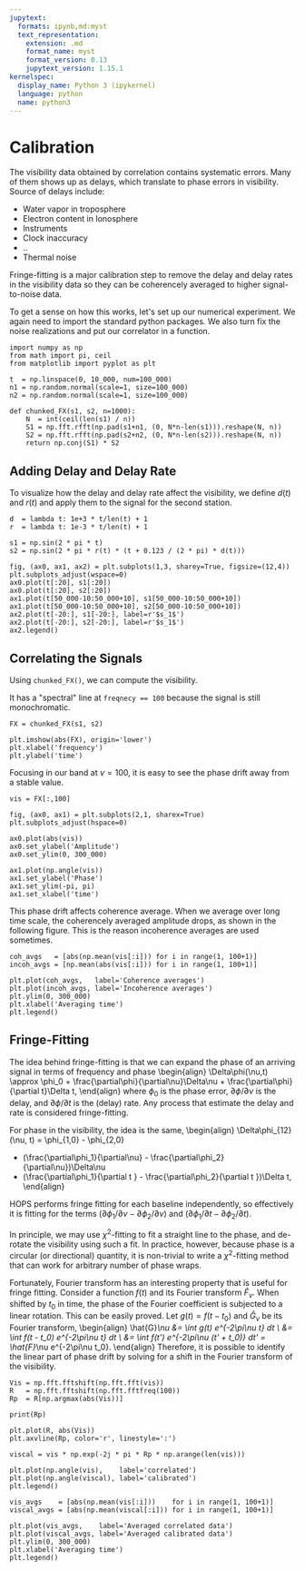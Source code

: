 ```yaml
---
jupytext:
  formats: ipynb,md:myst
  text_representation:
    extension: .md
    format_name: myst
    format_version: 0.13
    jupytext_version: 1.15.1
kernelspec:
  display_name: Python 3 (ipykernel)
  language: python
  name: python3
---
```


# Calibration

The visibility data obtained by correlation contains systematic
errors.
Many of them shows up as delays, which translate to phase errors in
visibility.
Source of delays include:

* Water vapor in troposphere
* Electron content in Ionosphere
* Instruments
* Clock inaccuracy
* ..
* Thermal noise

Fringe-fitting is a major calibration step to remove the delay and
delay rates in the visibility data so they can be coherencely averaged
to higher signal-to-noise data.

To get a sense on how this works, let's set up our numerical
experiment.
We again need to import the standard python packages.
We also turn fix the noise realizations and put our correlator in a
function.

```{code-cell} ipython3
import numpy as np
from math import pi, ceil
from matplotlib import pyplot as plt

t  = np.linspace(0, 10_000, num=100_000)
n1 = np.random.normal(scale=1, size=100_000)
n2 = np.random.normal(scale=1, size=100_000)

def chunked_FX(s1, s2, n=1000):
    N  = int(ceil(len(s1) / n))
    S1 = np.fft.rfft(np.pad(s1+n1, (0, N*n-len(s1))).reshape(N, n))
    S2 = np.fft.rfft(np.pad(s2+n2, (0, N*n-len(s2))).reshape(N, n))
    return np.conj(S1) * S2
```

## Adding Delay and Delay Rate

To visualize how the delay and delay rate affect the visibility, we
define $d(t)$ and $r(t)$ and apply them to the signal for the second
station.

```{code-cell} ipython3
d  = lambda t: 1e+3 * t/len(t) + 1
r  = lambda t: 1e-3 * t/len(t) + 1

s1 = np.sin(2 * pi * t)
s2 = np.sin(2 * pi * r(t) * (t + 0.123 / (2 * pi) * d(t)))

fig, (ax0, ax1, ax2) = plt.subplots(1,3, sharey=True, figsize=(12,4))
plt.subplots_adjust(wspace=0)
ax0.plot(t[:20], s1[:20])
ax0.plot(t[:20], s2[:20])
ax1.plot(t[50_000-10:50_000+10], s1[50_000-10:50_000+10])
ax1.plot(t[50_000-10:50_000+10], s2[50_000-10:50_000+10])
ax2.plot(t[-20:], s1[-20:], label=r'$s_1$')
ax2.plot(t[-20:], s2[-20:], label=r'$s_1$')
ax2.legend()
```

## Correlating the Signals

Using `chunked_FX()`, we can compute the visibility.

It has a "spectral" line at `freqnecy == 100` because the signal is
still monochromatic.

```{code-cell} ipython3
FX = chunked_FX(s1, s2)

plt.imshow(abs(FX), origin='lower')
plt.xlabel('frequency')
plt.ylabel('time')
```

Focusing in our band at $\nu = 100$, it is easy to see the phase drift
away from a stable value.

```{code-cell} ipython3
vis = FX[:,100]

fig, (ax0, ax1) = plt.subplots(2,1, sharex=True)
plt.subplots_adjust(hspace=0)

ax0.plot(abs(vis))
ax0.set_ylabel('Amplitude')
ax0.set_ylim(0, 300_000)

ax1.plot(np.angle(vis))
ax1.set_ylabel('Phase')
ax1.set_ylim(-pi, pi)
ax1.set_xlabel('time')
```

This phase drift affects coherence average.
When we average over long time scale, the coherencely averaged
amplitude drops, as shown in the following figure.
This is the reason incoherence averages are used sometimes.

```{code-cell} ipython3
coh_avgs   = [abs(np.mean(vis[:i])) for i in range(1, 100+1)]
incoh_avgs = [np.mean(abs(vis[:i])) for i in range(1, 100+1)]

plt.plot(coh_avgs,   label='Coherence averages')
plt.plot(incoh_avgs, label='Incoherence averages')
plt.ylim(0, 300_000)
plt.xlabel('Averaging time')
plt.legend()
```

## Fringe-Fitting

The idea behind fringe-fitting is that we can expand the phase of an
arriving signal in terms of frequency and phase
\begin{align}
  \Delta\phi(\nu,t) \approx \phi_0 + \frac{\partial\phi}{\partial\nu}\Delta\nu + \frac{\partial\phi}{\partial t}\Delta t,
\end{align}
where $\phi_0$ is the phase error,
$\partial\phi/\partial\nu$ is the delay, and
$\partial\phi/\partial t$ is the (delay) rate.
Any process that estimate the delay and rate is considered
fringe-fitting.

For phase in the visibility, the idea is the same,
\begin{align}
  \Delta\phi_{12}(\nu, t)
  = \phi_{1,0} - \phi_{2,0}
  + (\frac{\partial\phi_1}{\partial\nu} - \frac{\partial\phi_2}{\partial\nu})\Delta\nu
  + (\frac{\partial\phi_1}{\partial t } - \frac{\partial\phi_2}{\partial t })\Delta t,
\end{align}

HOPS performs fringe fitting for each baseline independently, so
effectively it is fitting for the terms
$(\partial\phi_1/\partial\nu - \partial\phi_2/\partial\nu)$ and
$(\partial\phi_1/\partial t  - \partial\phi_2/\partial t )$.

In principle, we may use $\chi^2$-fitting to fit a straight line to
the phase, and de-rotate the visibility using such a fit.
In practice, however, because phase is a circular (or directional)
quantity, it is non-trivial to write a $\chi^2$-fitting method that
can work for arbitrary number of phase wraps.

Fortunately, Fourier transform has an interesting property that is
useful for fringe fitting.
Consider a function $f(t)$ and its Fourier transform $\hat{F}_\nu$.
When shifted by $t_0$ in time, the phase of the Fourier coefficient is
subjected to a linear rotation.
This can be easily proved.
Let $g(t) = f(t - t_0)$ and $\hat{G}_\nu$ be its Fourier transform,
\begin{align}
  \hat{G}_\nu
  &= \int g(t) e^{-2\pi\nu t} dt \\
  &= \int f(t - t_0) e^{-2\pi\nu t} dt \\
  &= \int f(t') e^{-2\pi\nu (t' + t_0)} dt'
   = \hat{F}_\nu e^{-2\pi\nu t_0}.
\end{align}
Therefore, it is possible to identify the linear part of phase drift
by solving for a shift in the Fourier transform of the visibility.

```{code-cell} ipython3
Vis = np.fft.fftshift(np.fft.fft(vis))
R   = np.fft.fftshift(np.fft.fftfreq(100))
Rp  = R[np.argmax(abs(Vis))]

print(Rp)

plt.plot(R, abs(Vis))
plt.axvline(Rp, color='r', linestyle=':')
```

```{code-cell} ipython3
viscal = vis * np.exp(-2j * pi * Rp * np.arange(len(vis)))

plt.plot(np.angle(vis),    label='correlated')
plt.plot(np.angle(viscal), label='calibrated')
plt.legend()
```

```{code-cell} ipython3
vis_avgs    = [abs(np.mean(vis[:i]))    for i in range(1, 100+1)]
viscal_avgs = [abs(np.mean(viscal[:i])) for i in range(1, 100+1)]

plt.plot(vis_avgs,    label='Averaged correlated data')
plt.plot(viscal_avgs, label='Averaged calibrated data')
plt.ylim(0, 300_000)
plt.xlabel('Averaging time')
plt.legend()
```
